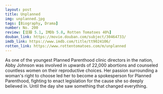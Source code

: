 ```yaml
---
layout: post 
title: Unplanned
img: unplanned.jpg
tags: [Biography, Drama]
number: No. 200
review: [豆瓣 5.1, IMDb 5.8, Rotten Tomatoes 40%]
douban_link: https://movie.douban.com/subject/30464733/
imdb_link: https://www.imdb.com/title/tt9024106/
rotten_link: https://www.rottentomatoes.com/m/unplanned
---
```


As one of the youngest Planned Parenthood clinic directors in the nation, Abby Johnson was involved in upwards of 22,000 abortions and counseled countless women on their reproductive choices. Her passion surrounding a woman's right to choose led her to become a spokesperson for Planned Parenthood, fighting to enact legislation for the cause she so deeply believed in. Until the day she saw something that changed everything.